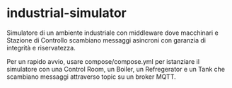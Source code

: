 # industrial-simulator
Simulatore di un ambiente industriale con middleware dove macchinari e Stazione di Controllo scambiano messaggi asincroni con garanzia di integrità e riservatezza.

Per un rapido avvio, usare compose/compose.yml per istanziare il simulatore con una Control Room, un Boiler, un Refregerator e un Tank che scambiano messaggi attraverso topic su un broker MQTT.